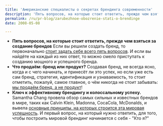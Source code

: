 ```yaml
---
title: 'Американские специалисты о секретах брендинга современности'
description: 'Пять вопросов, на которые стоит ответить, прежде чем взяться за создание брендов'
permalink: /ru/pr-blog/zarubezhnoe-obozrenie-stati-o-brendinge
date: 2008-05-08

---
```


<ul>
<li><strong>Пять вопросов, на которые стоит ответить, прежде чем взяться за создание брендов</strong>
Если вы решили создать бренд, то первоначально <a href="http://managementchords.blogspot.com/2008/05/5-key-pointers-towards-brand-building.html">стоит задать себе всего пять вопросов</a>. И если вы найдёте на каждый из них ответ, то можно смело приступать к созданию мощного и успешного бренда.</li>
<li><strong>Что продаём: бренд или продукт?</strong>
Создавая бренд, не всегда ясно, когда и с чего начинать, и принесёт ли это успех, но если уже есть сам бренд, стратегия, идентификация и узнаваемость, то стоит отметить, пожалуй, самое главное, о чём никогда не стоит забывать: <a href="http://www.cuoma.com/blog/lang/en/la-marca-el-activo-mas-importantethe-brand-the-most-important-asset/">мы продаём бренд, а не продукт</a>!</li>
<li><strong>Ключ к эффективному брендингу и колоссальному успеху.</strong>
Samantha Chang провела обзор самых сильных и известных брендов в мире, таких как Calvin Klein, Madonna, CocaCola, McDonalds, и вывела <a href="http://theimproper.com/Template_Article.aspx?IssueId=3&amp;ArticleId=1337">основные принципы, на которых строится эта мировая успешность</a>. И первый вопрос, на который нужно ответить, для того, чтобы построить мировой брендинг начинается с себя - "Кто я?"</li></ul>



